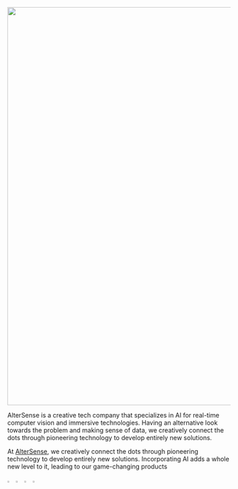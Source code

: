 <p align="center">
  <a href="https://altersense.com/">
  <img width="900" src="https://media.licdn.com/dms/image/C561BAQFHiboa5FsZ2w/company-background_10000/0/1632122220535/altersense_limited_cover?e=1699354800&v=beta&t=pxpJ0U5qNwEuUbO0cbFZEKqvOreWtdLfSgupEhBOuKM"></a>
</p>

<div align="left">
AlterSense is a creative tech company that specializes in AI for real-time computer vision and immersive technologies. Having an alternative look towards the problem and making sense of data, we creatively connect the dots through pioneering technology to develop entirely new solutions. 
  
At [AlterSense](https://altersense.com), we creatively connect the dots through pioneering technology to develop entirely new solutions. Incorporating AI adds a whole new level to it, leading to our game-changing products
<br>

  <a href="https://github.com/altersense-developers"><img src="https://github.com/ultralytics/assets/raw/main/social/logo-social-github.png" width="3%" alt="AlterSense GitHub"></a>
  <img src="https://github.com/ultralytics/assets/raw/main/social/logo-transparent.png" width="3%">
  <a href="https://www.linkedin.com/company/altersense-limited/"><img src="https://github.com/ultralytics/assets/raw/main/social/logo-social-linkedin.png" width="3%" alt="AlterSense LinkedIn"></a>
  <img src="https://github.com/ultralytics/assets/raw/main/social/logo-transparent.png" width="3%">
</div>
